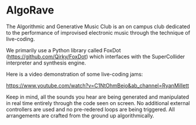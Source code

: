 # AlgoRave

The Algorithmic and Generative Music Club is an on campus club dedicated to the performance of improvised electronic music through the technique of live-coding.

We primarily use a Python library called FoxDot (https://github.com/Qirky/FoxDot) which interfaces with the SuperCollider interpreter and synthesis engine.

Here is a video demonstration of some live-coding jams:

https://www.youtube.com/watch?v=C1NtOhmBejo&ab_channel=RyanMillett

Keep in mind, all the sounds you hear are being generated and manipulated in real time entirely through the code seen on screen.  No additional external controllers are used and no pre-redered loops are being triggered.  All arrangements are crafted from the ground up algorithmically.
